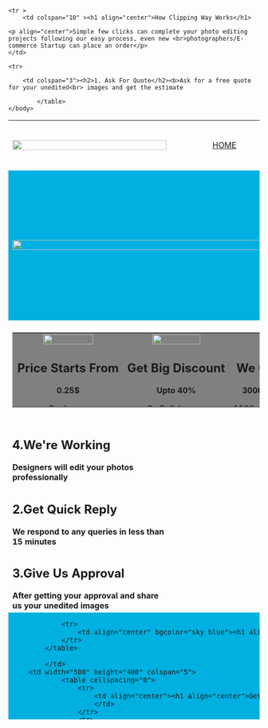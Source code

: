 <html>
    <head>
        <title>Web Page</title>
    </head>
    <body>
        <table  align="" border="0" width="1500" height="1200" cellpadding="0" cellspacing="0">
            <tr align="center" width="200" height="100">
                <td width="80"><img src="Logo-header.png" width="100%"</td>
                <td align="center" width="10"> <a href="">HOME</a></td>
                <td width="10"><a href="">Services</a></td>
                <td width="10"><a href=""">pricing</a></td>
                <td width="10"><a href="">Samples</a></td>
                <td width="50"><a href="">Free Trial</a></td>
                <td width="50"><a href="">Order Now </a></td>
                <td width="08"><a href="">Contact</a></td>
                <td width="10"><a href="">Blog</a></td>
                <td width="10"><button>GET QUOTE</button></td>
            </tr>
            <tr width="300" height="300">
                <td  bgcolor="sky blue" colspan="10"><img src="T.jpg" width="100%" </td>
            </tr>
		<tr width="1500" height="200" bgcolor="">
			<td colspan="10" width="" height="">
			<table  border="1" width="1500" height="150" bgcolor="">
				<tr  height="" bgcolor="gray">
					<td  align="center" ><img src="i1.png" width="70%">
							<h2 > Price Starts From </h2>
							<b>0.25$</b>
								<p>Per Image</p>
					</td>
					<td align="center" ><img src="i2.png" width="70%">
						<h2>Get Big Discount</h2>
						<b>Upto 40% </b>
						<p>On Bulk Images</p>
					</td>
				<td align="center" ><img src="i3.png" width="70%">
						<h2>We Can Process</h2>
						<b>3000 images\Per Day</b>
						<p>1500+ images in 12 Hours</p>
					</td>
			<td align="center" ><img src="i4.png" width="70%">
						<h2>Dedicated Team</h2>
						<b>24/7 Available</b>
						<p>Email, Mobile, WhatsApp</p>
					</td>
	</tr>
		</table>
</td>
</tr>

	<tr >
		<td colspan="10" ><h1 align="center">How Clipping Way Works</h1>

	<p align="center">Simple few clicks can complete your photo editing projects following our easy process, even new <br>photographers/E-commerce Startup can place an order</p>
	</td>
</tr>

	<tr>

		<td colspan="3"><h2>1. Ask For Quote</h2><b>Ask for a free quote for your unedited<br> images and get the estimate
</b>
	</td>
           <td colspan="4"><h2>4.We're Working</h2><b>Designers will edit your photos<br> professionally</b>
			</td>
		<td colspan="1" rowspan="1"><img align="" src="W.png"></td>
</tr>
	<tr>
		<td colspan="3"><h2>2.Get Quick Reply</h2><b>We respond to any queries in less than<br> 15 minutes
</b>
	</td>
		 <td colspan="4"><h2>5.Download Images</h2><b>We’ll deliver you a better version of<br> your photos as you want</b>
			</td>
</tr>
	<tr>
		<td colspan="3"><h2>3.Give Us Approval</h2><b>After getting your approval and share<br> us your unedited images
</b>
	</td>
		 <td colspan="4"><h2>6.Make Payment</h2><b>Make a payment in your local currency.<br> USD, Euro, GBP, CAD, AUD, JPY</b>
			</td>
</tr>	
	<tr bgcolor="sky blue" cellspacing="0">
		<td width="500" height="400" colspan="5">
			<table border="0" cellspacing="0" align="center">
				<tr>
					<td align="center" bgcolor="sky blue"> <del><h2 align="center">$0.45</h2></del></td>
			</tr>
				<tr>
					<td align="center" bgcolor=""><p align="center">Discount Price</p>
<h1>$0.25</h1></td>
				</tr>
				
				<tr>
					<td align="center" bgcolor="sky blue"><h1 align="center">Cost Per Image</h1></td>
				</tr>
			</table>
				
			</td>
		<td width="500" height="400" colspan="5">
				<table cellspacing="0">
					<tr>
						<td align="center"><h1 align="center">Get Rid Of High<br>Price</h1>
						</td>
					</tr>
					<tr>
						<td align="center"><button type="file">Test Your Samples<br> Files.</button>
						</td>
					</tr>
					<tr>
						<td align="center"><p>For any queries call/whatsapp us <br> directly +1(409)231.<br>
	(24/7 open)</p></td>
	</tr>
	</table>

		</td>
					</tr>
<br><br>
	<tr>
		<td colspan="10" ><h1 align="center"><br>Some Of Our Excellent Work</h1>
			</td>
	</tr>
	<tr>
		<td colspan="10" align="center"><p align="center">Our best clipping path services will make your photography look extremely good quality. <br>You can feel why high-quality images create more opportunities for photographers and online business owners. <br>Get a demonstration of our image clipping path services.</p></td>
	</tr>
	<tr>
		<td colspan="4"><img  align="center" src="e.jpeg" width="400px"></td>
		<td colspan="3"><img align="center" src="e1.jpeg" width="400px"></td>
		<td colspan="4"><img align="center" src="e2.jpeg" width="400px"></td>
	</tr>
	<tr>
		<td colspan="4"><img src="e3.jpeg" width="400px"></td>
		<td colspan="3"><img src="e4.jpeg" width="400px"></td>
		<td colspan="4"><img src="e5.jpeg" width="400px"></td>
	</tr>
	<tr>
		<td colspan="4"><img src="e6.jpeg" width="400px"></td>
		<td colspan="3"><img src="e7.jpeg" width="400px"></td>
		<td colspan="4"><img src="e8.jpeg" width="400px"></td>
	</tr>
		<tr>
			<td colspan="10" align="center"><button align="center"><h2 bgcolor="sky blue"><b>See More Works</b></h2></button></td>
		</tr>
	<tr bgcolor="Sky blue">
		<td rowspan="3"colspan="6" align="center"><h1><b><br><br>GET IN<br>TOUCH AND<br>START A<br>PROJECT<br>WITH US</b></h1></td>
		<td colspan="3" ><input placeholder="Full Name" ></td>
		<td colspan="3" ><input type="email" placeholder="Your Email"></td>
		</tr>
	<tr bgcolor="sky blue">
		<td colspan="3" ><select><option>Select Service</option><option>Clipping Path Service</option><option>Background Removal Service</option><option>Image Cutout Service</option></select></td>
		<td colspan="3" ><select><option>Select Your Country</option>
		<option>Afghanistan</option><option>Bangladesh</option><option>Brazil</option><option>Argentina</option><option>Uganda</option></select></td>
	</tr>
	<tr bgcolor="sky blue">
		<td colspan="6"><input type="text" placeholder="Leave Your Instruction"></td>
	</tr>
	<tr bgcolor="sky blue">
		<td colspan="6" align="center"><p> <br><br>Upload up to 200GB to the next page.<br>No required to create any account.</p></td>
		<td colspan="4"><button type="Submit">submit and Next</button></td>
		</tr>

		<tr>
			<td colspan="10" align="center"><h1>Check Out Our Services</h1></td>
	</tr>
		<tr>
			<td colspan="10"><p align="center">Using better quality photos brings more opportunities for Photographers, E-commerce Owners, and Online Sellers. Check out our <br>professional photo editing services to achieve your business goal. Our image clipping path will boost your business to grow rapidly.</p></td>
	</tr>
	<tr>
		<td colspan="6"><h1 align="center">Image Cutout Service</h1><br><h2>To grab the attention of the viewers, it’s essential to allow them to look precisely at the object. Image Cutout Service is the process of cutting out an object from a busy background. After applying this photo editing technique, objects become noticeable that motivates the viewers to get attracted.</h2><br><ul  type="mark"><li> <h3>Quick Delivery</h3></li><li><h3>Premium Quality</h3></li><li><h3>Free Revisions</h3></li></ul><button><h3>Read More</h3></button></td>
		<td colspan="4"><img src="c.jpg" width="500px"></td>
	</tr>
	<tr>
		<td colspan="5" align="center"><img align="center" src="c1.jpg" width="500px"></td>
		<td colspan="5"><h1>Outsource Photo Editing</h1><br><p>Lots of photographers, studio people, and online sellers can’t deal with <br>sufficient projects due to tight schedules. Outsourcing photo editing services<br> will be the best solution for them. You don’t have to hire expensive in-house<br> designers. Outsource image editing work to Clipping Way and get your job<br> done professionally.</p><ul><li><h3>Low Price</h3></li><li><h3>Premium Service</h3></li><li><h3>Free Revisions</h3></li></ul><button><h4>Read More</h4></button></td>
	</tr>
	<tr height="100">
		<td colspan="4">
			<table align="center">
				<tr>
					<td align="center"><br><img src="h1.png" width="100px"></td>
				</tr>
				<tr>
					<td align="center"><h2>Hand Drawn Editing</h2></td>
				</tr>
				<tr>
					<td align="center"><p>To deliver your images with the highest<br> quality we deliver hand-drawn image<br> editing services. We don’t use any<br>
 automatic tools.</p></td>
				</tr>
			</table>
		</td>
		<td colspan="3">
			<table align="center">
				<tr>
					<td align="center"><img src="h2.png" width="100px"></td>
				</tr>
				<tr>
					<td align="center"><h2>Top Notch Quality</h2></td>
				</tr>
				<tr>
					<td align="center"><p>Our top-notch quality image editing<br> will produce a better outcome than<br>your expectations. The audience will be<br> mesmerized.
 </p></td>
				</tr>
			</table>
		</td>
		<td colspan="3">
			<table align="center">
				<tr>
					<td align="center"><img src="h3.png" width="100px"></td>
				</tr>
				<tr>
					<td align="center"><h2>Budget-Friendly Price</h2></td>
				</tr>
				<tr>
					<td align="center"><p>To make photographers and E-<br>commerce owners happier we offer<br> budget-friendly prices. Our services<br> are Affordable for All.
 </p></td>
				</tr>
			</table>
		</td>
	</tr>
	<tr height="100">
		<td colspan="4">
			<table align="center">
				<tr>
					<td align="center"><img src="h4.png" width="100px"></td>
				</tr>
				<tr>
					<td align="center"><h2>24 Hour Support</h2></td>
				</tr>
				<tr>
					<td align="center"><p>Clipping Way is available 24/7 to assist <br>you in any type of Image Editing <br>requirement. Contact us anytime.</p></td>
				</tr>
			</table>
		</td>
		<td colspan="3">
			<table align="center">
				<tr>
					<td align="center"><img src="h5.png" width="100px"></td>
				</tr>
				<tr>
					<td align="center"><h2>Experienced Photo Editors</h2></td>
				</tr>
				<tr>
					<td align="center"><p>150+ super qualified and highly<br> experienced designers will take care of <br>your image post-processing work.
 </p></td>
				</tr>
			</table>
		</td>
		<td colspan="3">
			<table align="center">
				<tr>
					<td align="center"><img src="h6.png" width="100px"></td>
				</tr>
				<tr>
					<td align="center"><h2>Express Delivery</h2></td>
				</tr>
				<tr>
					<td align="center"><p>We have a 12 Hours and 24 Hour <br>express delivery system. Our regular<br> delivery time is 24 hours to 72 hours.
 </p></td>
				</tr>
			</table>
		</td>
	</tr>
	<tr bgcolor="sky blue">
		<td colspan="10" align="center"><br><h1 align="center">Regarded as the Best Photo Editing Company by 1000+ <br>Photographers and E-commerce Owners From</h1></td>
	</tr>
	<tr bgcolor="sky blue">
		<td colspan="2" align="center">&nbsp;&nbsp;&nbsp;&nbsp;&nbsp;&nbsp;&nbsp;&nbsp;&nbsp;&nbsp;&nbsp;&nbsp;&nbsp;&nbsp;&nbsp;&nbsp;&nbsp;&nbsp;&nbsp;&nbsp;&nbsp;&nbsp;&nbsp;&nbsp;&nbsp;&nbsp;&nbsp;&nbsp;&nbsp;&nbsp;&nbsp;&nbsp;&nbsp;<img src="f1.jpg" width="300px" align="center">&nbsp;&nbsp;&nbsp;&nbsp;&nbsp;&nbsp;&nbsp;&nbsp;</td>
		<td colspan="2" align="center">&nbsp;&nbsp;&nbsp;&nbsp;&nbsp;&nbsp;&nbsp;&nbsp;&nbsp;&nbsp;&nbsp;&nbsp;&nbsp;&nbsp;&nbsp;&nbsp;&nbsp;&nbsp;&nbsp;<img src="f2.jpg" width="300px" align="center"></td>
		<td colspan="2" align="center">&nbsp;&nbsp;&nbsp;&nbsp;&nbsp;&nbsp;&nbsp;&nbsp;&nbsp;&nbsp;&nbsp;&nbsp;&nbsp;&nbsp;&nbsp;&nbsp;&nbsp;&nbsp;&nbsp;&nbsp;&nbsp;&nbsp;&nbsp;&nbsp;&nbsp;&nbsp;&nbsp;&nbsp;&nbsp;<img src="f3.jpg" width="300px" align="center"></td>
		<td colspan="3" align="center"><img src="f4.jpg" width="300px" align="center"></td>
		<td colspan="4" align="center"><img src="f5.jpg" width="300px" align="center"></td>
		</tr>
		<tr>
			<td colspan="3" align="center">
				<table align="center">
					<tr>
						<td><h3><br>

We're Available 24/7<br><br>
<a href="">USA: +1(409) 231 0231</a><br><br>
<a href="">UK: +44 744 144 6777</a><br><br>
<a href="">Contact Us</a></h3></td>
			</tr>
		</table>
			</td>
	<td colspan="3" align="center">
				<table align="center">
					<tr>
						<td><h3><br>
About Company<br>
<a href="">About Us </a><br><br>
<a href="">CSR</a><br><br>
<a href="">Our Blog</a></h3></td>
			</tr>
		</table>
			</td>
		<td colspan="2" align="center">
				<table align="center">
					<tr>
						<td><h3><br>

Information Desk<br>
<a href="">Refund Policy</a><br><br>
<a href="">Privacy Policy</a><br><br>
<a href="">Terms & Conditions</a></h3></td>
			</tr>
		</table>
			</td>
	<td colspan="2" align="center">
				<table align="center">
					<tr>
						<td><h3><br>

Upload Platform<br><br>
<a href="">Upload Dropbox</a><br><br>
<a href="">Upload We Transfer</a><br><br>
<a href="">Get FTP Server</a></h3></td>
			</tr>
		</table>
			</td>
	</tr>

				
			</table>
    </body>
</html>
